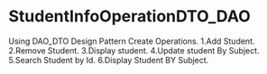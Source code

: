 # StudentInfoOperationDTO_DAO

Using DAO_DTO Design Pattern Create Operations.
 1.Add Student.
 2.Remove Student.
 3.Display student.
 4.Update student By Subject.
 5.Search Student by Id.
 6.Display Student BY Subject.
